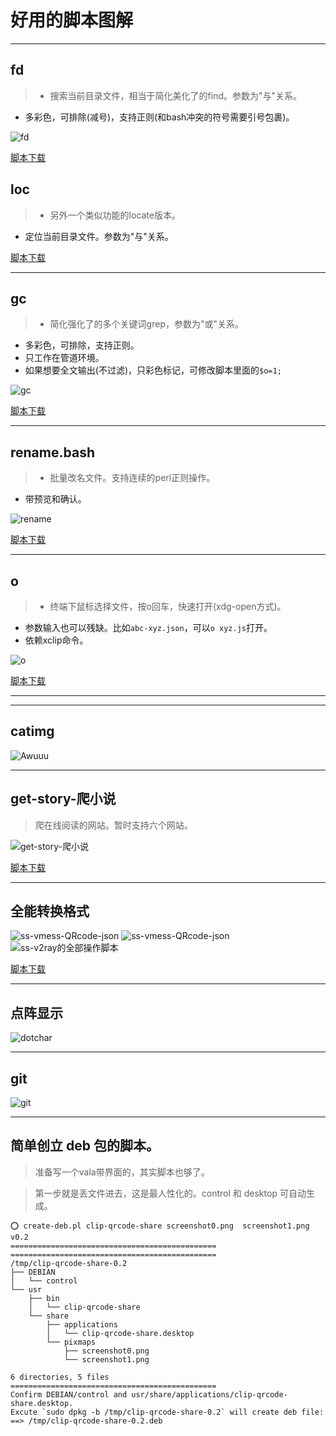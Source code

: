 # 好用的脚本图解
---
## fd
> - 搜索当前目录文件，相当于简化美化了的find。参数为"与"关系。
- 多彩色，可排除(减号)，支持正则(和bash冲突的符号需要引号包裹)。

![fd](fd命令.png)

[脚本下载](https://github.com/eexpress/bin/raw/master/fd)

## loc

> - 另外一个类似功能的locate版本。
- 定位当前目录文件。参数为"与"关系。

[脚本下载](https://github.com/eexpress/bin/raw/master/loc)

---
## gc
> - 简化强化了的多个关键词grep，参数为"或"关系。
- 多彩色，可排除，支持正则。
- 只工作在管道环境。
- 如果想要全文输出(不过滤)，只彩色标记，可修改脚本里面的`$o=1;`

![gc](gc命令.png)

[脚本下载](https://github.com/eexpress/bin/raw/master/gc)

---
## rename.bash
> - 批量改名文件。支持连续的perl正则操作。
- 带预览和确认。

![rename](rename命令.png)

[脚本下载](https://github.com/eexpress/bin/raw/master/rename.bash)

---
## o
> - 终端下鼠标选择文件，按o回车，快速打开(xdg-open方式)。
- 参数输入也可以残缺。比如`abc-xyz.json`，可以`o xyz.js`打开。
- 依赖xclip命令。

![o](o命令.png)

[脚本下载](https://github.com/eexpress/bin/raw/master/o)

---

---
## catimg
![Awuuu](catimg的输出.png)

---
## get-story-爬小说
> 爬在线阅读的网站。暂时支持六个网站。

![get-story-爬小说](get-story-爬小说.png)

[脚本下载](https://github.com/eexpress/bin/raw/master/get-story-爬小说.pl)

---
## 全能转换格式

![ss-vmess-QRcode-json](ss-vmess-QRcode-json.pl.png)
![ss-vmess-QRcode-json](ss-vmess-QRcode-json.1.png)
![ss-v2ray的全部操作脚本](ss-v2ray的全部操作脚本.png)

[脚本下载](https://github.com/eexpress/bin/raw/master/ss-vmess-QRcode-json.pl)

---
## 点阵显示

![dotchar](dotchar.pl.png)

---

## git
![git](git命令.png)

---

## 简单创立 deb 包的脚本。
> 准备写一个vala带界面的，其实脚本也够了。

> 第一步就是丢文件进去，这是最人性化的。control 和  desktop 可自动生成。
```
⭕ create-deb.pl clip-qrcode-share screenshot0.png  screenshot1.png v0.2
==============================================
==============================================
/tmp/clip-qrcode-share-0.2
├── DEBIAN
│   └── control
└── usr
    ├── bin
    │   └── clip-qrcode-share
    └── share
        ├── applications
        │   └── clip-qrcode-share.desktop
        └── pixmaps
            ├── screenshot0.png
            └── screenshot1.png

6 directories, 5 files
==============================================
Confirm DEBIAN/control and usr/share/applications/clip-qrcode-share.desktop.
Excute `sudo dpkg -b /tmp/clip-qrcode-share-0.2` will create deb file:
==>	/tmp/clip-qrcode-share-0.2.deb
```

